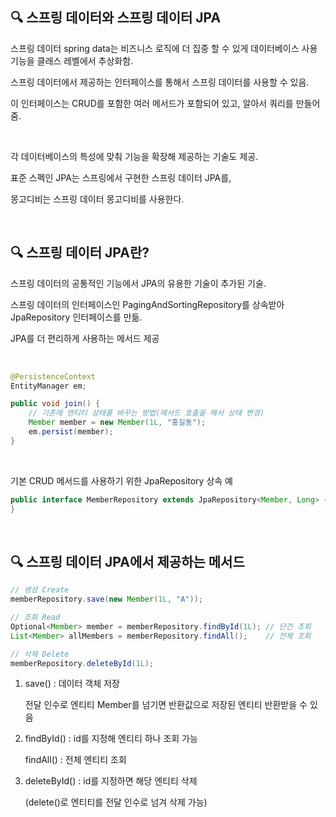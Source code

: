 ## 🔍 스프링 데이터와 스프링 데이터 JPA
스프링 데이터 spring data는 비즈니스 로직에 더 집중 할 수 있게 데이터베이스 사용 기능을 클래스 레벨에서 추상화함.

스프링 데이터에서 제공하는 인터페이스를 통해서 스프링 데이터를 사용할 수 있음.

이 인터페이스는 CRUD를 포함한 여러 메서드가 포함되어 있고, 알아서 쿼리를 만들어 줌.

<br>

각 데이터베이스의 특성에 맞춰 기능을 확장해 제공하는 기술도 제공.

표준 스펙인 JPA는 스프링에서 구현한 스프링 데이터 JPA를,

몽고디비는 스프링 데이터 몽고디비를 사용한다.

<br>

## 🔍 스프링 데이터 JPA란?

스프링 데이터의 공통적인 기능에서 JPA의 유용한 기술이 추가된 기술.

스프링 데이터의 인터페이스인 PagingAndSortingRepository를 상속받아 JpaRepository 인터페이스를 만듦.

JPA를 더 편리하게 사용하는 메서드 제공

<br>
 
```java
@PersistenceContext
EntityManager em;

public void join() {
    // 기존에 엔티티 상태를 바꾸는 방법(메서드 호출을 해서 상태 변경)
    Member member = new Member(1L, "홍길동");
    em.persist(member);
}
```

<br>

기본 CRUD 메서드를 사용하기 위한 JpaRepository 상속 예

```java
public interface MemberRepository extends JpaRepository<Member, Long> {
}
```

<br>

## 🔍 스프링 데이터 JPA에서 제공하는 메서드

```java
// 생성 Create
memberRepository.save(new Member(1L, "A"));

// 조회 Read
Optional<Member> member = memberRepository.findById(1L); // 단건 조회
List<Member> allMembers = memberRepository.findAll();    // 전체 조회

// 삭제 Delete
memberRepository.deleteById(1L);
```

1. save() : 데이터 객체 저장

    전달 인수로 엔티티 Member를 넘기면 반환값으로 저장된 엔티티 반환받을 수 있음

 

2. findById() : id를 지정해 엔티티 하나 조회 가능

    findAll() : 전체 엔티티 조회

 

3. deleteById() : id를 지정하면 해당 엔티티 삭제

    (delete()로 엔티티를 전달 인수로 넘겨 삭제 가능)
